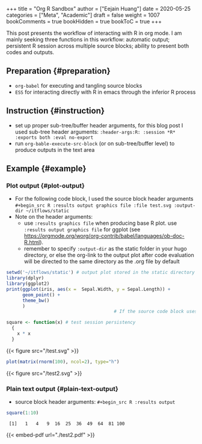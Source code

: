 +++
title = "Org R Sandbox"
author = ["Eejain Huang"]
date = 2020-05-25
categories = ["Meta", "Academic"]
draft = false
weight = 1007
bookComments = true
bookHidden = true
bookToC = true
+++

This post presents the workflow of interacting with R in org mode. I am mainly seeking three functions in this workflow: automatic output; persistent R session across multiple source blocks; ability to present both codes and outputs.


## Preparation {#preparation}

-   `org-babel` for executing and tangling source blocks
-   `ESS` for interacting directly with R in emacs through the inferior R process


## Instruction {#instruction}

-   set up proper sub-tree/buffer header arguments, for this blog post I used sub-tree header arguments: `:header-args:R: :session *R* :exports both :eval no-export`
-   run `org-bable-execute-src-block` (or on sub-tree/buffer level) to produce outputs in the text area


## Example {#example}


### Plot output {#plot-output}

-   For the following code block, I used the source block header arguments `#+begin_src R :results output graphics file :file test.svg :output-dir ~/itflows/static`
-   Note on the header arguments:
    -   use `:results graphics file` when producing base R plot. use `:results output graphics file` for ggplot (see <https://orgmode.org/worg/org-contrib/babel/languages/ob-doc-R.html>).
    -   remember to specify `:output-dir` as the static folder in your hugo directory, or else the org-link to the output plot after code evaluation will be directed to the same directory as the .org file by default

<!--listend-->

```R
setwd('~/itflows/static') # output plot stored in the static directory of your hugo blog
library(dplyr)
library(ggplot2)
print(ggplot(iris, aes(x =  Sepal.Width, y = Sepal.Length)) +
      geom_point() +
      theme_bw()
      )
                                        # If the source code block uses grid-based R graphics, e.g., the lattice and ggplot2 packages, then care must be taken either to print() the graphics object, specify :results output, or run the code in a :session", use print() to produce proper .svg output

square <- function(x) # test session persistency
  {
    x * x
  }
```

{{< figure src="/test.svg" >}}

```R
plot(matrix(rnorm(100), ncol=2), type="h")
```

{{< figure src="/test2.svg" >}}


### Plain text output {#plain-text-output}

-   source block header arguments: `#+begin_src R :results output`

<!--listend-->

```R
square(1:10)
```

```text
 [1]   1   4   9  16  25  36  49  64  81 100
```

{{< embed-pdf url="./test2.pdf" >}}
